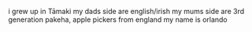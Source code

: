 i grew up in Tāmaki
my dads side are english/irish
my mums side are 3rd generation pakeha, apple pickers from england
my name is orlando
